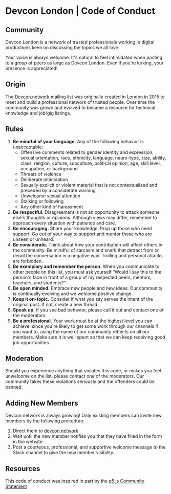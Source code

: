 # Devcon London | Code of Conduct

## Community

Devcon London is a network of trusted professionals working in digital productions keen on discussing the topics we all love.

Your voice is always welcome. It's natural to feel intimidated when posting to a group of peers as large as Devcon London. Even if you’re lurking, your presence is appreciated!

## Origin

The [Devcon.network](https://devcon.network) mailing list was originally created in London in 2015 to meet and build a professional network of trusted people. Over time the community was grown and evolved to became a resource for technical knowledge and job/gig listings. 

## Rules

1. **Be mindful of your language.** Any of the following behavior is unacceptable:
    - Offensive comments related to gender identity and expression, sexual orientation, race, ethnicity, language, neuro-type, size, ability, class, religion, culture, subculture, political opinion, age, skill level, occupation, or background
    - Threats of violence
    - Deliberate intimidation
    - Sexually explicit or violent material that is not contextualized and preceded by a considerate warning
    - Unwelcome sexual attention
    - Stalking or following
    - Any other kind of harassment
2. **Be respectful.** Disagreement is not an opportunity to attack someone else's thoughts or opinions. Although views may differ, remember to approach every situation with patience and care.
3. **Be encouraging.** Share your knowledge. Prop up those who need support. Go out of your way to support and mentor those who are unseen or unheard.
4. **Be considerate.** Think about how your contribution will affect others in the community. Be mindful of sarcasm and snark that detract from or derail the conversation in a negative way. Trolling and personal attacks are forbidden.
5. **Be exemplary and remember the person**. When you communicate to other people on this list, you must ask yourself “Would I say this to the person's face in front of a group of my respected peers, mentors, teachers, and students?”
6. **Be open minded.** Embrace new people and new ideas. Our community is continually evolving and we welcome positive change.
7. **Keep it on-topic.** Consider if what you say serves the intent of the original post. If not, create a new thread.
8. **Speak up.** If you see bad behavior, please call it out and contact one of the moderators.
9. **Be a professional.** Your work must be at the highest level you can achieve: since you're likely to get some work through our channels if you want to, using the name of our community reflects on all our members. Make sure it is well spent so that we can keep receiving good job opportunities.

## Moderation

Should you experience anything that violates this code, or makes you feel unwelcome on the list, please contact one of the moderators. Our community takes these violations seriously and the offenders could be banned.

## Adding New Members

Devcon.network is always growing! Only existing members can invite new members by the following procedure:

1. Direct them to [devcon.network](https://devcon.network)
2. Wait until the new member notifies you that they have filled in the form in the website.
3. Post a courteous, professional, and supportive welcome message to the Slack channel to give the new member visibility.

## Resources

This code of conduct was inspired in part by the [p5.js Community Statement](https://p5js.org/community/)
